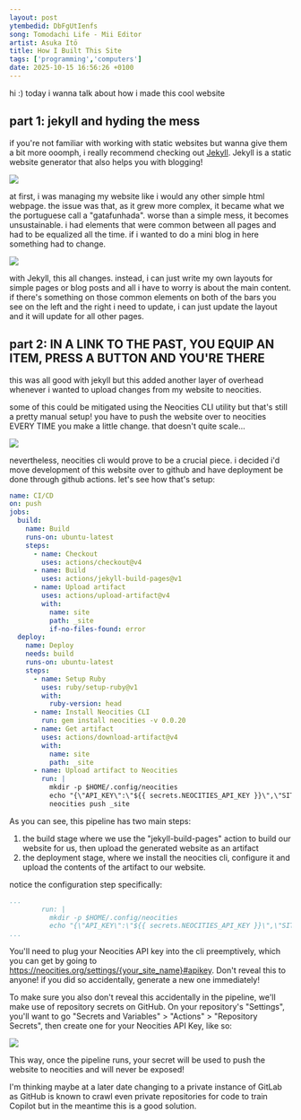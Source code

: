 ```yaml
---
layout: post
ytembedid: DbFgUtIenfs
song: Tomodachi Life - Mii Editor
artist: Asuka Itō
title: How I Built This Site
tags: ['programming','computers']
date: 2025-10-15 16:56:26 +0100
---
```

hi :)
today i wanna talk about how i made this cool website
## part 1: jekyll and hyding the mess
if you're not familiar with working with static websites but wanna give them a bit more ooomph, i really recommend checking out [Jekyll](https://jekyllrb.com). Jekyll is a static website generator that also helps you with blogging!

![](/img/posts/2025-10-15-howibuiltthis/jekyll1.jpg)

at first, i was managing my website like i would any other simple html webpage. the issue was that, as it grew more complex, it became what we the portuguese call a "gatafunhada". worse than a simple mess, it becomes unsustainable. i had elements that were common between all pages and had to be equalized all the time. if i wanted to do a mini blog in here something had to change.

![](/img/posts/2025-10-15-howibuiltthis/jekyll2.jpg)

with Jekyll, this all changes. instead, i can just write my own layouts for simple pages or blog posts and all i have to worry is about the main content. if there's something on those common elements on both of the bars you see on the left and the right i need to update, i can just update the layout and it will update for all other pages.

## part 2: IN A LINK TO THE PAST, YOU EQUIP AN ITEM, PRESS A BUTTON AND YOU'RE THERE
this was all good with jekyll but this added another layer of overhead whenever i wanted to upload changes from my website to neocities.

some of this could be mitigated using the Neocities CLI utility but that's still a pretty manual setup! you have to push the website over to neocities EVERY TIME you make a little change. that doesn't quite scale...

![](/img/posts/2025-10-15-howibuiltthis/neocitiescli.png)

nevertheless, neocities cli would prove to be a crucial piece. i decided i'd move development of this website over to github and have deployment be done through github actions. let's see how that's setup:

```yml
name: CI/CD
on: push
jobs:
  build:
    name: Build
    runs-on: ubuntu-latest
    steps:
      - name: Checkout
        uses: actions/checkout@v4
      - name: Build
        uses: actions/jekyll-build-pages@v1
      - name: Upload artifact
        uses: actions/upload-artifact@v4
        with:
          name: site
          path: _site
          if-no-files-found: error
  deploy:
    name: Deploy
    needs: build
    runs-on: ubuntu-latest
    steps:
      - name: Setup Ruby
        uses: ruby/setup-ruby@v1
        with:
          ruby-version: head
      - name: Install Neocities CLI
        run: gem install neocities -v 0.0.20
      - name: Get artifact
        uses: actions/download-artifact@v4
        with:
          name: site
          path: _site
      - name: Upload artifact to Neocities
        run: |
          mkdir -p $HOME/.config/neocities
          echo "{\"API_KEY\":\"${{ secrets.NEOCITIES_API_KEY }}\",\"SITENAME\":\"shodantltwb\"}" > $HOME/.config/neocities/config.json
          neocities push _site
```

As you can see, this pipeline has two main steps:
1. the build stage where we use the "jekyll-build-pages" action to build our website for us, then upload the generated website as an artifact
2. the deployment stage, where we install the neocities cli, configure it and upload the contents of the artifact to our website.

notice the configuration step specifically:
```yml
...
        run: |
          mkdir -p $HOME/.config/neocities
          echo "{\"API_KEY\":\"${{ secrets.NEOCITIES_API_KEY }}\",\"SITENAME\":\"shodantltwb\"}" > $HOME/.config/neocities/config.json
...
```

You'll need to plug your Neocities API key into the cli preemptively, which you can get by going to https://neocities.org/settings/{your_site_name}#apikey. Don't reveal this to anyone! if you did so accidentally, generate a new one immediately!

To make sure you also don't reveal this accidentally in the pipeline, we'll make use of repository secrets on GitHub. On your repository's "Settings", you'll want to go "Secrets and Variables" > "Actions" > "Repository Secrets", then create one for your Neocities API Key, like so:

![](/img/posts/2025-10-15-howibuiltthis/ghsecrets.png)

This way, once the pipeline runs, your secret will be used to push the website to neocities and will never be exposed!

I'm thinking maybe at a later date changing to a private instance of GitLab as GitHub is known to crawl even private repositories for code to train Copilot but in the meantime this is a good solution.
